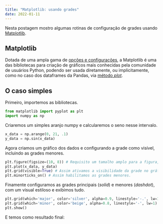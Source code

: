 ```yaml
---
title: "Matplotlib: usando grades"
date: 2022-01-11
---
```


Nesta postagem mostro algumas rotinas de configuração de grades usando [Matplotlib][matplotlib].
## Matplotlib
Dotada de uma ampla gama de [opções e configurações][matplotlib_gal], a Matplotlib é uma das bibliotecas para criação de gráficos mais conhecidas pela comunidade de usuários Python, podendo ser usada diretamente, ou implicitamente, como no caso dos dataframes da Pandas, via [método *plot*][pandas_plot].  
## O caso simples
Primeiro, importemos as bibliotecas.

```python
from matplotlib import pyplot as plt
import numpy as np
```
Criaremos um simples aranjo numpy e calcularemos o seno nesse intervalo.
```python
x_data = np.arange(0, 21, .1)
y_data = np.sin(x_data)
```
Agora criamos um gráfico dos dados e configurando a grade como visível, incluindo as grades menores.
```python
plt.figure(figsize=(10, 8)) # Requisito um tamalho amplo para a figura, bom para resoluções largas.
plt.plot(x_data, y_data)
plt.grid(visible=True) # Assim ativamos a visibilidade da grade no gráfico.
plt.minorticks_on() # Assim habilitamos as grades menores.
```

Finamente configuramos as grades principais (_solid_) e menores (_dashdot_), com um visual estiloso e exibimos tudo.
```python
plt.grid(which='major', color='silver', alpha=0.9, linestyle='-.', lw=1.5)
plt.grid(which='minor', color='beige', alpha=0.8, linestyle='-', lw=1)
plt.show()
```
E temos como resultado final:


[matplotlib]: https://matplotlib.org/
[matplotlib_gal]: https://matplotlib.org/stable/gallery/index.html
[matplotlib_colors]: https://matplotlib.org/stable/gallery/color/named_colors.html
[pandas_plot]: https://pandas.pydata.org/docs/reference/api/pandas.DataFrame.plot.html